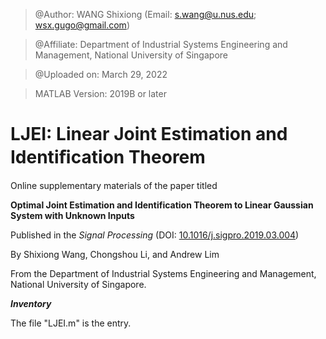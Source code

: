 > @Author: WANG Shixiong (Email: <s.wang@u.nus.edu>; <wsx.gugo@gmail.com>)

> @Affiliate: Department of Industrial Systems Engineering and Management, National University of Singapore

> @Uploaded on: March 29, 2022

> MATLAB Version: 2019B or later

# LJEI: Linear Joint Estimation and Identiﬁcation Theorem

Online supplementary materials of the paper titled 

**Optimal Joint Estimation and Identification Theorem to Linear Gaussian System with Unknown Inputs**

Published in the _Signal Processing_ (DOI: [10.1016/j.sigpro.2019.03.004](https://doi.org/10.1016/j.sigpro.2019.03.004))

By Shixiong Wang, Chongshou Li, and Andrew Lim

From the Department of Industrial Systems Engineering and Management, National University of Singapore.

***Inventory***

The file "LJEI.m" is the entry.
